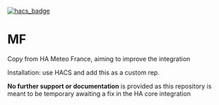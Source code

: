 [![hacs_badge](https://img.shields.io/badge/HACS-Default-orange.svg)](https://github.com/custom-components/hacs)

# MF
Copy from HA Meteo France, aiming to improve the integration

Installation: use HACS and add this as a custom rep. 

**No further support or documentation** is provided as this repository is meant to be temporary awaiting a fix in the HA core integration 

